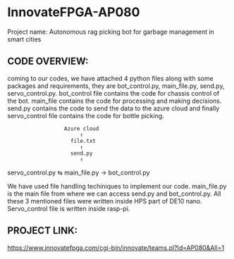 # InnovateFPGA-AP080
Project name: Autonomous rag picking bot for garbage management in smart cities

CODE OVERVIEW:
-------------
coming to our codes, we have attached 4 python files along with some packages and requirements, they are bot_control.py, main_file.py, send.py, servo_control.py. bot_control file contains the code for chassis control of the bot. main_file contains the code for processing and making decisions. send.py contains the code to send the data to the azure cloud and finally servo_control file contains the code for bottle picking.
                                                                  
                      Azure cloud
                           ↑                                                                   
                        file.txt
                           ↑                                                                   
                        send.py
                           ↑                                                                   
 servo_control.py  ⇆  main_file.py  →  bot_control.py
                                         

We have used file handling techiniques to implement our code. main_file.py is the main file from where we can access send.py and bot_control.py. All these 3 mentioned
files were written inside HPS part of DE10 nano. Servo_control file is written inside rasp-pi.

PROJECT LINK:
------------
https://www.innovatefpga.com/cgi-bin/innovate/teams.pl?Id=AP080&All=1

